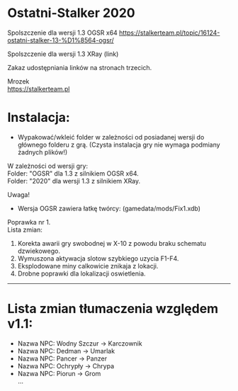 # Ostatni-Stalker 2020

Spolszczenie dla wersji 1.3 OGSR x64 https://stalkerteam.pl/topic/16124-ostatni-stalker-13-%D1%8564-ogsr/  

Spolszczenie dla wersji 1.3 XRay  (link)


Zakaz udostępniania linków na stronach trzecich.  

Mrozek  
https://stalkerteam.pl


# **Instalacja:**

- Wypakować/wkleić folder w zależności od posiadanej wersji do głównego folderu z grą.
(Czysta instalacja gry nie wymaga podmiany żadnych plików!)


W zależności od wersji gry:  
Folder: "OGSR" dla 1.3 z silnikiem OGSR x64.  
Folder: "2020" dla wersji 1.3 z silnikiem XRay.


Uwaga!  
- Wersja OGSR zawiera łatkę twórcy: (gamedata/mods/Fix1.xdb)

Poprawka nr 1.  
Lista zmian:  
1. Korekta awarii gry swobodnej w X-10 z powodu braku schematu dzwiekowego.  
2. Wymuszona aktywacja slotow szybkiego uzycia F1-F4.  
3. Eksplodowane miny calkowicie znikaja z lokacji.  
4. Drobne poprawki dla lokalizacji oswietlenia.  

-------------------------






# **Lista zmian tłumaczenia względem v1.1:**  

- Nazwa NPC: Wodny Szczur -> Karczownik  
- Nazwa NPC: Dedman -> Umarlak   
- Nazwa NPC: Pancer -> Panzer  
- Nazwa NPC: Ochrypły -> Chrypa  
- Nazwa NPC: Piorun -> Grom  
...
